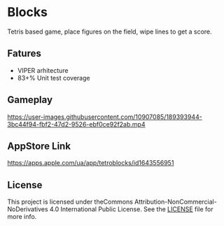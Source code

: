 # Blocks

Tetris based game, place figures on the field, wipe lines to get a score.

## Fatures
- VIPER arhitecture
- 83+% Unit test coverage

## Gameplay

https://user-images.githubusercontent.com/10907085/189393944-3bc44f94-fbf2-47d2-9526-ebf0ce92f2ab.mp4

## AppStore Link

https://apps.apple.com/ua/app/tetroblocks/id1643556951

## License

This project is licensed under theCommons Attribution-NonCommercial-NoDerivatives 4.0 International Public License. See the [LICENSE](https://github.com/Mc231/Blocks/blob/master/LICENSE.md) file for more info.
